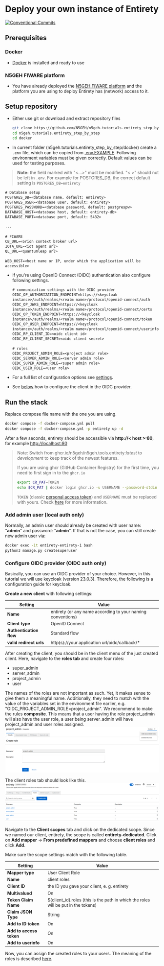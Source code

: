# Deploy your own instance of Entirety

[![Conventional Commits](https://img.shields.io/badge/Conventional%20Commits-1.0.0-yellow.svg)](https://conventionalcommits.org)

## Prerequisites

### Docker

* [Docker](https://docs.docker.com/engine/install/) is installed and ready to use

### N5GEH FIWARE platform

* You have already deployed the [N5GEH FIWARE platform](https://github.com/N5GEH/n5geh.platform) and the platform you
  are using to deploy Entirety has (network) access to it.

## Setup repository

* Either use git or download and extract repository files
  ```bash
  git clone https://github.com/N5GEH/n5geh.tutorials.entirety_step_by_step.git
  cd n5geh.tutorials.entirety_step_by_step
  cd docker
  ```
* In current folder (n5geh.tutorials.entirety_step_by_step/docker) create a `.env` file, which can be copied from [.env.EXAMPLE](./docker/.env.EXAMPLE). Following environment variables must be given correctly. Default values can be used for testing purposes.
> **Note:** the field marked with "<...>" must be modified. "< >" should not be left in `.env`. For example for POSTGRES_DB, the correct default setting is `POSTGRES_DB=entirety`
  ```shell
  # Database setup
  POSTGRES_DB=<database name, default: entirety>
  POSTGRES_USER=<database user, default: entirety>
  POSTGRES_PASSWORD=<database password, default: postgrespw>
  DATABASE_HOST=<database host, default: entirety-db>
  DATABASE_PORT=<database port, default: 5432>

  ...

  # FIWARE
  CB_URL=<orion context broker url>
  IOTA_URL=<iot agent url>
  QL_URL=<quantumleap url>

  WEB_HOST=<host name or IP, under which the application will be accessible>
  ```

* If you're using OpenID Connect (OIDC) authentication also configure following settings.

  ```shell
  # communication settings with the OIDC provider
  OIDC_OP_AUTHORIZATION_ENDPOINT=https://<keycloak instance>/auth/realms/<realm name>/protocol/openid-connect/auth
  OIDC_OP_JWKS_ENDPOINT=https://<keycloak instance>/auth/realms/<realm name>/protocol/openid-connect/certs
  OIDC_OP_TOKEN_ENDPOINT=https://<keycloak instance>/auth/realms/<realm name>/protocol/openid-connect/token
  OIDC_OP_USER_ENDPOINT=https://<keycloak instance>/auth/realms/<realm name>/protocol/openid-connect/userinfo
  OIDC_RP_CLIENT_ID=<oidc client id>
  OIDC_RP_CLIENT_SECRET=<oidc client secret>

  # roles
  OIDC_PROJECT_ADMIN_ROLE=<project admin role>
  OIDC_SERVER_ADMIN_ROLE=<server admin role>
  OIDC_SUPER_ADMIN_ROLE=<super admin role>
  OIDC_USER_ROLE=<user role>
  ```

* For a full list of configuration options
  see [settings](https://github.com/N5GEH/n5geh.tools.entirety/blob/development/docs/SETTINGS.md).
* See [below](#configure-oidc-provider-oidc-auth-only) how to configure the client in the OIDC provider.

## Run the stack

Replace compose file name with the one you are using.

```bash
docker compose -f docker-compose.yml pull
docker compose -f docker-compose.yml -p entirety up -d
```
After a few seconds, entirety should be accessible via **http://< host >:80**, for example [http://localhost:80](http://localhost:80)
> Note: Switch from ghcr.io/n5geh/n5geh.tools.entirety:*latest* to *development* to keep track of the newest features.
>
> If you are using ghcr (GitHub Container Registry) for the first time, you need to first sign in to the `ghcr.io`
> ```bash
> export CR_PAT=TOKEN
> echo $CR_PAT | docker login ghcr.io -u USERNAME --password-stdin
> ```
> `TOKEN` (classic [personal access token](https://docs.github.com/en/authentication/keeping-your-account-and-data-secure/managing-your-personal-access-tokens)) and `USERNAME` must be replaced with yours. Check [here](https://docs.github.com/en/packages/working-with-a-github-packages-registry/working-with-the-container-registry#authenticating-with-a-personal-access-token-classic) for more information.

### Add admin user (local auth only)

Normally, an admin user should already be created with user name: "**admin**" and password: "**admin**". If that is not the case, you can still create new admin user via:
```bash
docker exec -it entirety-entirety-1 bash
python3 manage.py createsuperuser
```

### Configure OIDC provider (OIDC auth only)

Basically, you can use an OIDC provider of your choice. However, in this tutorial we will use keycloak (version 23.0.3). Therefore, the
following is a configuration guide for keycloak.

**Create a new client** with following settings:

| Setting                   | Value                                                       |
|---------------------------|-------------------------------------------------------------|
| **Name**                  | entirety (or any name according to your naming conventions) |
| **Client type** | OpenID Connect  
| **Authentication flow** | Standard flow                                                          |
| **valid redirect urls**   | http(s)://your application url/oidc/callback/*              |

After creating the client, you should be in the client menu of the just created client. Here, navigate to the **roles tab** and create four roles:

* super_admin
* server_admin
* project_admin
* user

The names of the roles are not important as such. Yet, it makes sense to give them a meaningful name. Additionally, they need to match with the value of the variables set in the environment file earlier, e.g. "OIDC_PROJECT_ADMIN_ROLE=project_admin".
We recommend to make the rules **composite**. This means that a user having the role project_admin will also have the user role, a user being server_admin will have project_admin and user roles assigned. ![Create roles](/figures/roles-composite.png)

The client roles tab should look like this. ![Client role tab](/figures/roles-tab.PNG)

Navigate to the **Client scopes** tab and click on the dedicated scope. Since we named our client, entirety, the scope is called **entirety-dedicated**.
Click on **Add mapper** -> **From predefined mappers** and choose **client roles** and click **Add**.

Make sure the scope settings match with the following table.

| Setting                   | Value                                                       |
|---------------------------|-------------------------------------------------------------|
| **Mapper type**                  | User Client Role 
| **Name** | client roles  
| **Client ID** | the ID you gave your client, e. g. entirety
| **Multivalued** | On
| **Token Claim Name** | ${client_id}.roles (this is the path in which the roles will be put in the tokens)
| **Claim JSON Type** | String
| **Add to ID token** | On
| **Add to access token** | On
| **Add to userinfo** | On

Now, you can assign the created roles to your users. The meaning of the roles is described [here](https://github.com/N5GEH/n5geh.tools.entirety/blob/2705067e1ca8a3735b807c1d8170e0d7e67a7942/docs/SETTINGS.md).

